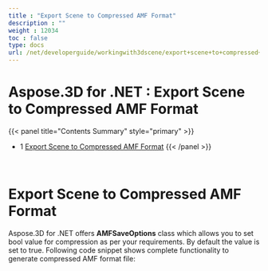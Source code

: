 ```yaml
---
title : "Export Scene to Compressed AMF Format" 
description : "" 
weight : 12034 
toc : false
type: docs
url: /net/developerguide/workingwith3dscene/export+scene+to+compressed+amf+format/
---
```


# Aspose.3D for .NET : Export Scene to Compressed AMF Format


{{< panel title="Contents Summary" style="primary" >}}
*   1 [Export Scene to Compressed AMF Format](#export-scene-to-compressed-amf-format)
{{< /panel >}}
 

 

# Export Scene to Compressed AMF Format

Aspose.3D for .NET offers **AMFSaveOptions** class which allows you to set bool value for compression as per your requirements. By default the value is set to true. Following code snippet shows complete functionality to generate compressed AMF format file:

 

